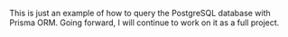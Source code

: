 This is just an example of how to query the PostgreSQL database with Prisma ORM. Going forward, I will continue to work on it as a full project.
